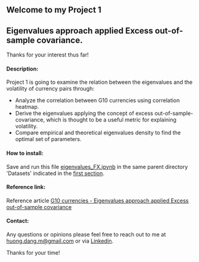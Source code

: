 ## Welcome to my Project 1 
## Eigenvalues approach applied Excess out-of-sample covariance.

Thanks for your interest thus far!

#### Description:

Project 1 is going to examine the relation between the eigenvalues and the volatility of currency pairs through: 
- Analyze the correlation between G10 currencies using correlation heatmap.
- Derive the eigenvalues applying the concept of excess out-of-sample-covariance, which is thought to be a useful metric for explaining volatility.
- Compare empirical and theoretical eigenvalues density to find the optimal set of parameters.

#### How to install:

Save and run this file [eigenvalues_FX.ipynb](https://github.com/huongmdang/QuantFinance/blob/main/Eigenvalues/src/eigenvalues_FX.ipynb) in the same parent directory 'Datasets' indicated in the [first section](https://github.com/huongmdang/QuantFinance/tree/main/FXData).

#### Reference link:

Reference article [G10 currencies - Eigenvalues approach applied Excess out-of-sample covariance](https://medium.com/@nmdang/g10-currencies-eigenvalue-approach-applied-excess-out-of-sample-covariance-70bfafc43a2e)

#### Contact:
Any questions or opinions please feel free to reach out to me at huong.dang.m@gmail.com or via [Linkedin](https://www.linkedin.com/in/huong-dang-bb589521/). 

Thanks for your time!
